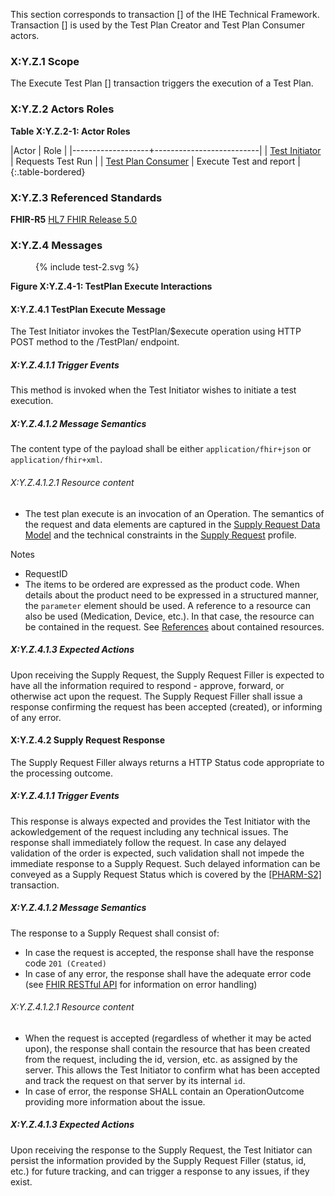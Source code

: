 This section corresponds to transaction [] of the IHE Technical Framework. Transaction [] is used by the Test Plan Creator and Test Plan Consumer actors.

### X:Y.Z.1 Scope

The Execute Test Plan [] transaction triggers the execution of a Test Plan.

### X:Y.Z.2 Actors Roles

**Table X:Y.Z.2-1: Actor Roles**

|Actor | Role |
|-------------------+--------------------------|
| [Test Initiator](transactions.html#test-initiator)    | Requests Test Run |
| [Test Plan Consumer](transactions.html#test-plan-consumer) | Execute Test and report |
{:.table-bordered}

### X:Y.Z.3 Referenced Standards

**FHIR-R5** [HL7 FHIR Release 5.0](http://www.hl7.org/FHIR/R5)

### X:Y.Z.4 Messages

<figure>
{% include test-2.svg %}
</figure>


**Figure X:Y.Z.4-1: TestPlan Execute Interactions**

#### X:Y.Z.4.1 TestPlan Execute Message
The Test Initiator invokes the TestPlan/$execute operation using HTTP POST method to the /TestPlan/<testplan-id> endpoint.

##### X:Y.Z.4.1.1 Trigger Events

This method is invoked when the Test Initiator wishes to initiate a test execution. 

##### X:Y.Z.4.1.2 Message Semantics

The content type of the payload shall be either `application/fhir+json` or `application/fhir+xml`.

###### X:Y.Z.4.1.2.1 Resource content

* The test plan execute is an invocation of an Operation.
The semantics of the request and data elements are captured in the [Supply Request Data Model](StructureDefinition-SupplyRequestModel.html) and the technical constraints in the [Supply Request](StructureDefinition-SupplyRequest.html) profile.

Notes
* RequestID
* The items to be ordered are expressed as the product code. When details about the product need to be expressed in a structured manner, the `parameter` element should be used. A reference to a resource can also be used (Medication, Device, etc.). In that case, the resource can be contained in the request. See [References](https://hl7.org/fhir/R5/references.html#contained) about contained resources.


##### X:Y.Z.4.1.3 Expected Actions
Upon receiving the Supply Request, the Supply Request Filler is expected to have all the information required to respond - approve, forward, or otherwise act upon the request.
The Supply Request Filler shall issue a response confirming the request has been accepted (created), or informing of any error. 









#### X:Y.Z.4.2 Supply Request Response
The Supply Request Filler always returns a HTTP Status code appropriate to the processing outcome.

##### X:Y.Z.4.1.1 Trigger Events

This response is always expected and provides the Test Initiator with the ackowledgement of the request including any technical issues.
The response shall immediately follow the request.
In case any delayed validation of the order is expected, such validation shall not impede the immediate response to a Supply Request. Such delayed information can be conveyed as a Supply Request Status which is covered by the [[PHARM-S2]](PHARM-S2.html) transaction.


##### X:Y.Z.4.1.2 Message Semantics

The response to a Supply Request shall consist of:
* In case the request is accepted, the response shall have the response code `201 (Created)`
* In case of any error, the response shall have the adequate error code (see [FHIR RESTful API](https://hl7.org/fhir/R5/http.html) for information on error handling)


###### X:Y.Z.4.1.2.1 Resource content

* When the request is accepted (regardless of whether it may be acted upon), the response shall contain the resource that has been created from the request, including the id, version, etc. as assigned by the server. This allows the Test Initiator to confirm what has been accepted and track the request on that server by its internal `id`.
* In case of error, the response SHALL contain an OperationOutcome providing more information about the issue.

##### X:Y.Z.4.1.3 Expected Actions
Upon receiving the response to the Supply Request, the Test Initiator can persist the information provided by the Supply Request Filler (status, id, etc.) for future tracking, and can trigger a response to any issues, if they exist.